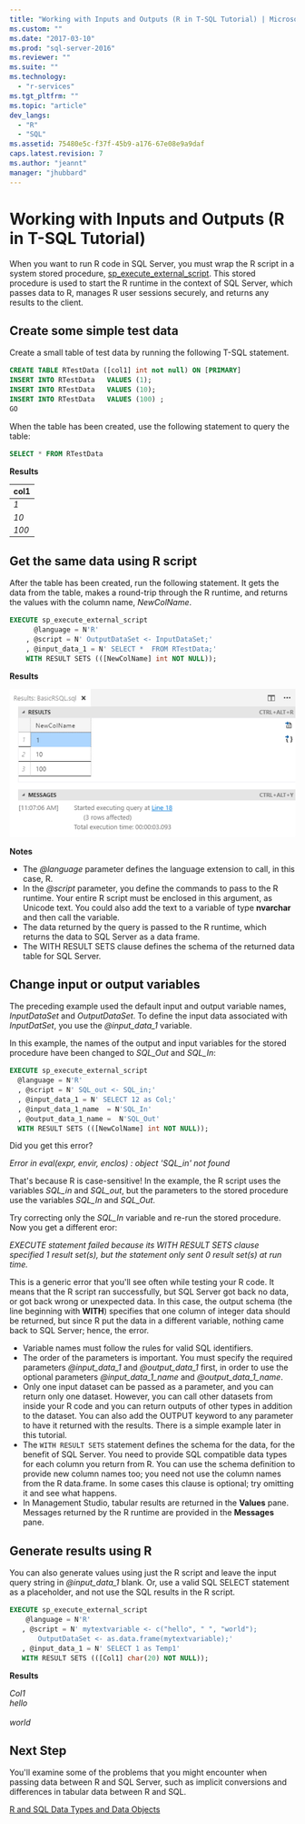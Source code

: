 ```yaml
---
title: "Working with Inputs and Outputs (R in T-SQL Tutorial) | Microsoft Docs"
ms.custom: ""
ms.date: "2017-03-10"
ms.prod: "sql-server-2016"
ms.reviewer: ""
ms.suite: ""
ms.technology: 
  - "r-services"
ms.tgt_pltfrm: ""
ms.topic: "article"
dev_langs: 
  - "R"
  - "SQL"
ms.assetid: 75480e5c-f37f-45b9-a176-67e08e9a9daf
caps.latest.revision: 7
ms.author: "jeannt"
manager: "jhubbard"
---
```

# Working with Inputs and Outputs (R in T-SQL Tutorial)
When you want to run R code in  SQL Server, you must wrap the R script in a system stored procedure, [sp_execute_external_script](https://msdn.microsoft.com/library/mt604368.aspx). This stored procedure is used to start the R runtime in the context of SQL Server, which passes data to R, manages R user sessions securely, and returns any results to the client. 


## <a name="bkmk_SSMSBasics"></a>Create some simple test data 
  
Create a small table of test data by running the following T-SQL statement.     
   
```sql    
CREATE TABLE RTestData ([col1] int not null) ON [PRIMARY]    
INSERT INTO RTestData   VALUES (1);    
INSERT INTO RTestData   VALUES (10);    
INSERT INTO RTestData   VALUES (100) ;    
GO
```    

When the table has been created, use the following statement to query the table:
  
```sql  
SELECT * FROM RTestData  
```  

**Results**  
  
|col1|
|------|
|*1*|   
|*10*|   
|*100*|   
  
    
## Get the same data using R script    
  
After the table has been created, run the following statement. It gets the data from the table, makes a round-trip through the R runtime, and returns the values with the column name, *NewColName*.   
  
```sql    
EXECUTE sp_execute_external_script    
      @language = N'R'    
    , @script = N' OutputDataSet <- InputDataSet;'    
    , @input_data_1 = N' SELECT *  FROM RTestData;'    
    WITH RESULT SETS (([NewColName] int NOT NULL));
```    
**Results**

![rsql_basictut_getsamedataR](../../../advanced-analytics/r-services/tutorials/media/rsql-basictut-getsamedatar.PNG)

**Notes**    


+ The *@language* parameter defines the language extension to call, in this case, R.    
+ In the *@script* parameter, you define the commands to pass to the R runtime. Your entire R script must be enclosed in this argument, as Unicode text. You could also add the text to a variable of type **nvarchar** and then call the variable. 
+ The data returned by the query is passed to the R runtime, which returns the data to SQL Server as a data frame.
+ The WITH RESULT SETS clause defines the schema of the returned data table for SQL Server. 
   
## Change input or output variables

The preceding example used the default input and output variable names, _InputDataSet_ and _OutputDataSet_. To define the input data associated with  _InputDatSet_, you use the *@input_data_1*  variable.

In this example, the names of the output and input variables for the stored procedure have been changed to *SQL_Out* and *SQL_In*: 

```sql    
EXECUTE sp_execute_external_script    
  @language = N'R'      
  , @script = N' SQL_out <- SQL_in;'    
  , @input_data_1 = N' SELECT 12 as Col;'    
  , @input_data_1_name  = N'SQL_In'    
  , @output_data_1_name =  N'SQL_Out'    
  WITH RESULT SETS (([NewColName] int NOT NULL));    
```

Did you get this error? 

  *Error in eval(expr, envir, enclos) : object 'SQL_in' not found*

That's because R is case-sensitive! In the example, the R script uses the variables *SQL_in* and *SQL_out*, but the parameters to the stored procedure use the variables *SQL_In* and *SQL_Out*. 

Try correcting only the *SQL_In* variable and re-run the stored procedure. Now you get a different eror:

  *EXECUTE statement failed because its WITH RESULT SETS clause specified 1 result set(s), but the statement only sent 0 result set(s) at run time.*

This is a generic error that you'll see often while testing your R code. It means that the R script ran successfully, but SQL Server got back no data, or got back wrong or unexpected data. In this case, the output schema (the line beginning with **WITH**) specifies that one column of integer data should be returned, but since R put the data in a different variable, nothing came back to SQL Server; hence, the error.  

- Variable names must follow the rules for valid SQL identifiers. 
- The order of the parameters is important. You must specify the required parameters *@input_data_1* and *@output_data_1* first, in order to use the optional parameters *@input_data_1_name* and *@output_data_1_name*.     
- Only one input dataset can be passed as a parameter, and you can return only one dataset. However, you can call other datasets from inside your R code and you can return outputs of other types in addition to the dataset. You can also add the OUTPUT keyword to any parameter to have it returned with the results. There is a simple example later in this tutorial.      
- The `WITH RESULT SETS` statement defines the schema for the data, for the benefit of SQL Server. You need to provide SQL compatible data types for each column you return from R. You can use the schema definition to provide new column names too; you need not use the column names from the R data.frame. In some cases this clause is optional; try omitting it and see what happens.    
- In Management Studio, tabular results are returned in the **Values** pane. Messages returned by the R runtime are provided in the **Messages** pane.     
  
## Generate results using R    
    
You can also generate values using just the R script and leave the input query string in _@input_data_1_ blank. Or, use a valid SQL SELECT statement as a placeholder, and not use the SQL results in the R script.   
    
```sql    
EXECUTE sp_execute_external_script    
    @language = N'R'    
   , @script = N' mytextvariable <- c("hello", " ", "world");  
       OutputDataSet <- as.data.frame(mytextvariable);'    
   , @input_data_1 = N' SELECT 1 as Temp1'    
   WITH RESULT SETS (([Col1] char(20) NOT NULL));    
```    
    
**Results**    
   
*Col1*     
*hello*    
<code>   </code>         
*world*    
    

## Next Step

You'll examine some of the problems that you might encounter when passing data between R and SQL Server, such as implicit conversions and differences in tabular data between R and SQL. 

[R and SQL Data Types and Data Objects](../../../advanced-analytics/r-services/tutorials/r-and-sql-data-types-and-data-objects-r-in-t-sql-tutorial.md)
